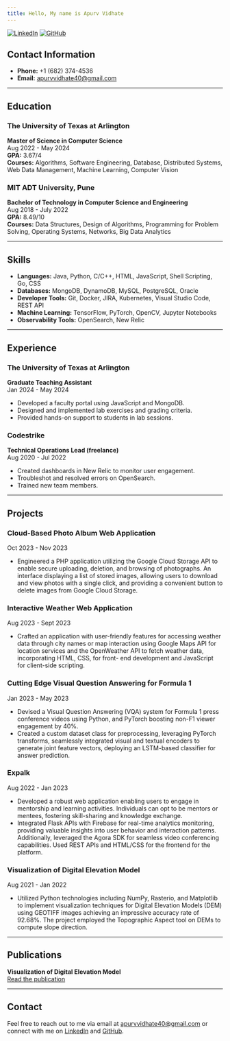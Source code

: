 ```yaml
---
title: Hello, My name is Apurv Vidhate
--- 
```




[![LinkedIn](https://img.shields.io/badge/LinkedIn-Profile-blue)](https://linkedin.com/in/apurv-vidhate)
[![GitHub](https://img.shields.io/badge/GitHub-Profile-black)](https://github.com/Thepetapixl)

## Contact Information
- **Phone:** +1 (682) 374-4536
- **Email:** [apurvvidhate40@gmail.com](mailto:apurvvidhate40@gmail.com)

---

## Education

### The University of Texas at Arlington
**Master of Science in Computer Science**  
Aug 2022 - May 2024  
**GPA:** 3.67/4  
**Courses:** Algorithms, Software Engineering, Database, Distributed Systems, Web Data Management, Machine Learning, Computer Vision

### MIT ADT University, Pune
**Bachelor of Technology in Computer Science and Engineering**  
Aug 2018 - July 2022  
**GPA:** 8.49/10  
**Courses:** Data Structures, Design of Algorithms, Programming for Problem Solving, Operating Systems, Networks, Big Data Analytics

---

## Skills

- **Languages:** Java, Python, C/C++, HTML, JavaScript, Shell Scripting, Go, CSS
- **Databases:** MongoDB, DynamoDB, MySQL, PostgreSQL, Oracle
- **Developer Tools:** Git, Docker, JIRA, Kubernetes, Visual Studio Code, REST API
- **Machine Learning:** TensorFlow, PyTorch, OpenCV, Jupyter Notebooks
- **Observability Tools:** OpenSearch, New Relic

---

## Experience

### The University of Texas at Arlington
**Graduate Teaching Assistant**  
Jan 2024 - May 2024  
- Developed a faculty portal using JavaScript and MongoDB.
- Designed and implemented lab exercises and grading criteria.
- Provided hands-on support to students in lab sessions.

### Codestrike
**Technical Operations Lead (freelance)**  
Aug 2020 - Jul 2022  
- Created dashboards in New Relic to monitor user engagement.
- Troubleshot and resolved errors on OpenSearch.
- Trained new team members.

---

## Projects

### Cloud-Based Photo Album Web Application
Oct 2023 - Nov 2023  
-  Engineered a PHP application utilizing the Google Cloud Storage API to enable secure uploading, deletion, and browsing of photographs. An interface displaying a list of stored images, allowing users to download and view photos with a single click, and providing a convenient button to delete images from Google Cloud Storage.

### Interactive Weather Web Application
Aug 2023 - Sept 2023  
- Crafted an application with user-friendly features for accessing weather data through city names or map interaction using Google Maps API for location services and the OpenWeather API to fetch weather data, incorporating HTML, CSS, for front- end development and JavaScript for client-side scripting.

### Cutting Edge Visual Question Answering for Formula 1
Jan 2023 - May 2023  
- Devised a Visual Question Answering (VQA) system for Formula 1 press conference videos using Python, and PyTorch
boosting non-F1 viewer engagement by 40%.
- Created a custom dataset class for preprocessing, leveraging PyTorch transforms, seamlessly integrated visual and textual encoders to generate joint feature vectors, deploying an LSTM-based classifier for answer prediction.


### Expalk
Aug 2022 - Jan 2023  
- Developed a robust web application enabling users to engage in mentorship and learning activities. Individuals can opt to be
mentors or mentees, fostering skill-sharing and knowledge exchange.
- Integrated Flask APIs with Firebase for real-time analytics monitoring, providing valuable insights into user behavior and interaction patterns. Additionally, leveraged the Agora SDK for seamless video conferencing capabilities. Used REST APIs and HTML/CSS for the frontend for the platform.

### Visualization of Digital Elevation Model
Aug 2021 - Jan 2022  
- Utilized Python technologies including NumPy, Rasterio, and Matplotlib to implement visualization techniques for Digital Elevation Models (DEM) using GEOTIFF images achieving an impressive accuracy rate of 92.68%. The project employed the Topographic Aspect tool on DEMs to compute slope direction.

---

## Publications

**Visualization of Digital Elevation Model**  
[Read the publication](https://doi.org/10.22214/ijraset.2022.45121)

---

## Contact

Feel free to reach out to me via email at [apurvvidhate40@gmail.com](mailto:apurvvidhate40@gmail.com) or connect with me on [LinkedIn](https://linkedin.com/in/apurv-vidhate) and [GitHub](https://github.com/Thepetapixl).
